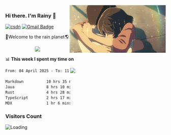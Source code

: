 <img  align='right' height="150" src="https://github.com/LikeRainDay/LikeRainDay/blob/master/pic/img_rain_1.gif?raw=true">



### Hi there. I'm Rainy :lemon:

[![csdn](https://img.shields.io/badge/-csdn-c14438?style=flat-square&logo=c&logoColor=white)](https://blog.csdn.net/qq_15807167)
[![Gmail Badge](https://img.shields.io/badge/-gmail-c14438?style=flat-square&logo=Gmail&logoColor=white&link=mailto:houshuai0816@gmail.com)](mailto:houshuai0816@gmail.com)

🚀Welcome to the rain planet🌎

<center>
<img align='center'  src="https://source.unsplash.com/user/rainyhehe/likes">
</center>

📊 **This week I spent my time on**

<img align='right'   width="300" src="https://github-readme-stats.vercel.app/api?username=LikeRainDay&show_icons=true&title_color=fff&icon_color=79ff97&text_color=9f9f9f&bg_color=151515&count_private=true">

<!--START_SECTION:waka-->

```txt
From: 04 April 2025 - To: 11 April 2025

Markdown          10 hrs 35 mins  █████████░░░░░░░░░░░░░░░░   35.49 %
Java              8 hrs 10 mins   ███████░░░░░░░░░░░░░░░░░░   27.36 %
Rust              4 hrs 28 mins   ███▓░░░░░░░░░░░░░░░░░░░░░   15.01 %
TypeScript        2 hrs 17 mins   ██░░░░░░░░░░░░░░░░░░░░░░░   07.70 %
MDX               1 hr 6 mins     █░░░░░░░░░░░░░░░░░░░░░░░░   03.73 %
```

<!--END_SECTION:waka-->

### Visitors Count
<img align="left" src = "https://profile-counter.glitch.me/LikeRainDay/count.svg" alt ="Loading">
